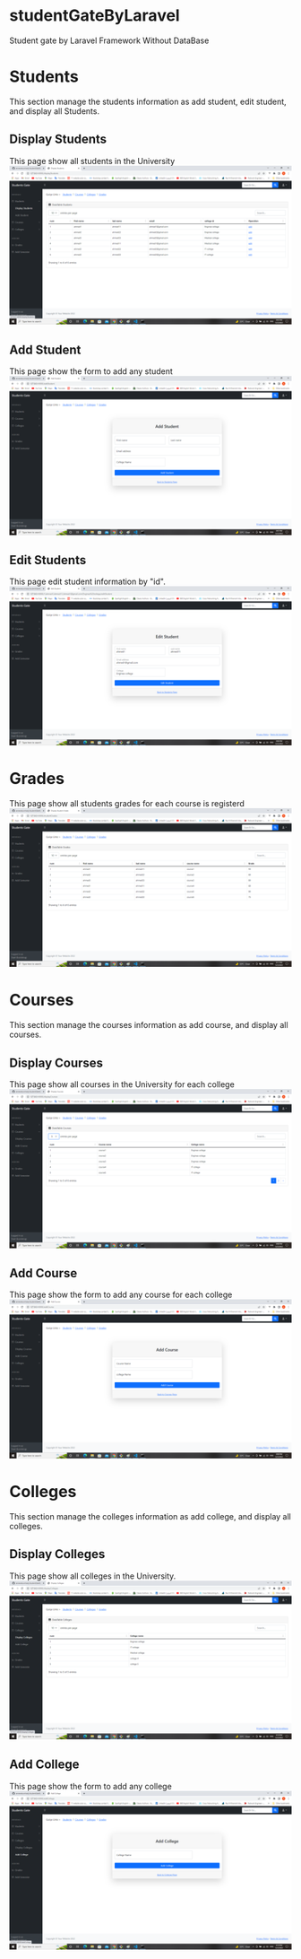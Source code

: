 # studentGateByLaravel
Student gate by Laravel Framework Without DataBase

# Students 
This section manage the students information as add student, edit student, and display all Students.

## Display Students
This page show all students in the University
<img src="/images/displayStudents.png"/>


## Add Student
This page show the form to add any student
<img src="/images/addStudent.png"/>


## Edit Students
This page edit student information by "id".
<img src="/images/editStudent.png"/>

# Grades
This page show all students grades for each course is registerd
<img src="/images/Grades.png"/>

# Courses 
This section manage the courses information as add course, and display all courses.

## Display Courses
This page show all courses in the University for each college
<img src="/images/displayCourses.png"/>

## Add Course
This page show the form to add any course for each college
<img src="/images/addCourse.png"/>

# Colleges
This section manage the colleges information as add college, and display all colleges.

## Display Colleges
This page show all colleges in the University.
<img src="/images/displayColleges.png"/>

## Add College
This page show the form to add any college
<img src="/images/addCollege.png"/>
